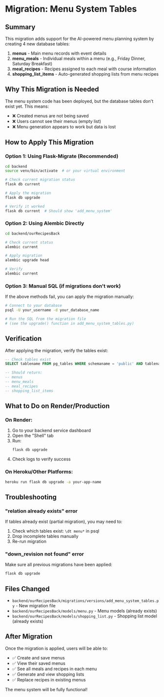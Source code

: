 # Migration: Menu System Tables

## Summary
This migration adds support for the AI-powered menu planning system by creating 4 new database tables:

1. **menus** - Main menu records with event details
2. **menu_meals** - Individual meals within a menu (e.g., Friday Dinner, Saturday Breakfast)
3. **meal_recipes** - Recipes assigned to each meal with course information
4. **shopping_list_items** - Auto-generated shopping lists from menu recipes

## Why This Migration is Needed

The menu system code has been deployed, but the database tables don't exist yet. This means:
- ❌ Created menus are not being saved
- ❌ Users cannot see their menus (empty list)
- ❌ Menu generation appears to work but data is lost

## How to Apply This Migration

### Option 1: Using Flask-Migrate (Recommended)

```bash
cd backend
source venv/bin/activate  # or your virtual environment

# Check current migration status
flask db current

# Apply the migration
flask db upgrade

# Verify it worked
flask db current  # Should show 'add_menu_system'
```

### Option 2: Using Alembic Directly

```bash
cd backend/ourRecipesBack

# Check current status
alembic current

# Apply migration
alembic upgrade head

# Verify
alembic current
```

### Option 3: Manual SQL (if migrations don't work)

If the above methods fail, you can apply the migration manually:

```bash
# Connect to your database
psql -U your_username -d your_database_name

# Run the SQL from the migration file
# (see the upgrade() function in add_menu_system_tables.py)
```

## Verification

After applying the migration, verify the tables exist:

```sql
-- Check tables exist
SELECT tablename FROM pg_tables WHERE schemaname = 'public' AND tablename LIKE '%menu%';

-- Should return:
-- menus
-- menu_meals
-- meal_recipes
-- shopping_list_items
```

## What to Do on Render/Production

### On Render:

1. Go to your backend service dashboard
2. Open the "Shell" tab
3. Run:
   ```bash
   flask db upgrade
   ```
4. Check logs to verify success

### On Heroku/Other Platforms:

```bash
heroku run flask db upgrade -a your-app-name
```

## Troubleshooting

### "relation already exists" error
If tables already exist (partial migration), you may need to:
1. Check which tables exist: `\dt menu*` in psql
2. Drop incomplete tables manually
3. Re-run migration

### "down_revision not found" error
Make sure all previous migrations have been applied:
```bash
flask db upgrade
```

## Files Changed

- `backend/ourRecipesBack/migrations/versions/add_menu_system_tables.py` - New migration file
- `backend/ourRecipesBack/models/menu.py` - Menu models (already exists)
- `backend/ourRecipesBack/models/shopping_list.py` - Shopping list model (already exists)

## After Migration

Once the migration is applied, users will be able to:
- ✅ Create and save menus
- ✅ View their saved menus
- ✅ See all meals and recipes in each menu
- ✅ Generate and view shopping lists
- ✅ Replace recipes in existing menus

The menu system will be fully functional!
